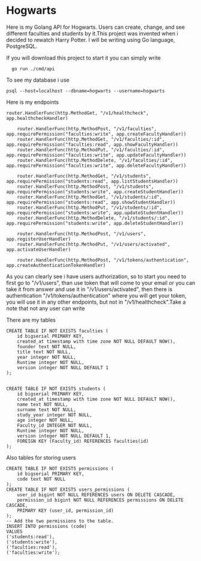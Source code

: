 # Hogwarts
Here is my Golang API for Hogwarts. Users can create, change, and see different faculties and students by it.This project was invented when i decided to rewatch Harry Potter.
I will be writing using Go language, PostgreSQL.

If you will download this project to start it you can simply write
```
  go run ./cmd/api
```
To see my database i use
```
psql --host=localhost --dbname=hogwarts --username=hogwarts
```
Here is my endpoints
```
router.HandlerFunc(http.MethodGet, "/v1/healthcheck", app.healthcheckHandler)

	router.HandlerFunc(http.MethodPost, "/v1/faculties", app.requirePermission("faculties:write", app.createFacultyHandler))
	router.HandlerFunc(http.MethodGet, "/v1/faculties/:id", app.requirePermission("faculties:read", app.showFacultyHandler))
	router.HandlerFunc(http.MethodPut, "/v1/faculties/:id", app.requirePermission("faculties:write", app.updateFacultyHandler))
	router.HandlerFunc(http.MethodDelete, "/v1/faculties/:id", app.requirePermission("faculties:write", app.deleteFacultyHandler))

	router.HandlerFunc(http.MethodGet, "/v1/students", app.requirePermission("students:read", app.listStudentsHandler))
	router.HandlerFunc(http.MethodPost, "/v1/students", app.requirePermission("students:write", app.createStudentHandler))
	router.HandlerFunc(http.MethodGet, "/v1/students/:id", app.requirePermission("students:read", app.showStudentHandler))
	router.HandlerFunc(http.MethodPut, "/v1/students/:id", app.requirePermission("students:write", app.updateStudentHandler))
	router.HandlerFunc(http.MethodDelete, "/v1/students/:id", app.requirePermission("students:write", app.deleteStudentHandler))

	router.HandlerFunc(http.MethodPost, "/v1/users", app.registerUserHandler)
	router.HandlerFunc(http.MethodPut, "/v1/users/activated", app.activateUserHandler)

	router.HandlerFunc(http.MethodPost, "/v1/tokens/authentication", app.createAuthenticationTokenHandler)
```
As you can clearly see i have users authorization, so to start you need to first go to  "/v1/users", than use token that will come to your email or you can take it from answer and use it in "/v1/users/activated",
then there is authentication "/v1/tokens/authentication" where you will get your token, you will use it in any other endpoints, but not in "/v1/healthcheck".Take a note that not any user can write

There are my tables 
```
CREATE TABLE IF NOT EXISTS faculties (
    id bigserial PRIMARY KEY,
    created_at timestamp with time zone NOT NULL DEFAULT NOW(),
    founder text NOT NULL,
    title text NOT NULL,
    year integer NOT NULL, 
    Runtime integer NOT NULL,
    version integer NOT NULL DEFAULT 1
);


CREATE TABLE IF NOT EXISTS students (
    id bigserial PRIMARY KEY,
    created_at timestamp with time zone NOT NULL DEFAULT NOW(),
    name text NOT NULL,
    surname text NOT NULL,
    study_year integer NOT NULL, 
    age integer NOT NULL,
    Faculty_id INTEGER NOT NULL,
    Runtime integer NOT NULL,
    version integer NOT NULL DEFAULT 1,
    FOREIGN KEY (Faculty_id) REFERENCES faculties(id)
);
```
Also tables for storing users
```
CREATE TABLE IF NOT EXISTS permissions (
    id bigserial PRIMARY KEY,
    code text NOT NULL
);
CREATE TABLE IF NOT EXISTS users_permissions (
    user_id bigint NOT NULL REFERENCES users ON DELETE CASCADE,
    permission_id bigint NOT NULL REFERENCES permissions ON DELETE CASCADE,
    PRIMARY KEY (user_id, permission_id)
);
-- Add the two permissions to the table.
INSERT INTO permissions (code)
VALUES
('students:read'),
('students:write'),
('faculties:read'),
('faculties:write');
```

